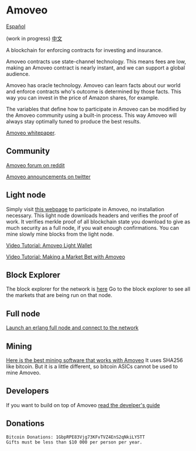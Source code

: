 Amoveo
==========
[Español](docs/es/README.md)

(work in progress) [中文](docs/cn/README.md)


A blockchain for enforcing contracts for investing and insurance. 

Amoveo contracts use state-channel technology. This means fees are low, making an Amoveo contract is nearly instant, and we can support a global audience.

Amoveo has oracle technology.
Amoveo can learn facts about our world and enforce contracts who's outcome is determined by those facts.
This way you can invest in the price of Amazon shares, for example.

The variables that define how to participate in Amoveo can be modified by the Amoveo community using a built-in process.
This way Amoveo will always stay optimally tuned to produce the best results.


[Amoveo whitepaper](docs/white_paper.md).

## Community
[Amoveo forum on reddit](https://www.reddit.com/r/Amoveo/)

[Amoveo announcements on twitter](https://twitter.com/zack_bitcoin)


## Light node
Simply visit [this webpage](http://159.89.106.253:8080/wallet.html) to participate in Amoveo, no installation necessary.
This light node downloads headers and verifies the proof of work.
It verifies merkle proof of all blockchain state you download to give as much security as a full node, if you wait enough confirmations.
You can mine slowly mine blocks from the light node.

[Video Tutorial: Amoveo Light Wallet](https://www.youtube.com/watch?v=Hhfxsxh40Pw)

[Video Tutorial: Making a Market Bet with Amoveo](https://www.youtube.com/watch?v=SPlNjGF3wCk)


## Block Explorer
The block explorer for the network is [here](http://159.89.106.253:8080/explorer.html)
Go to the block explorer to see all the markets that are being run on that node.


## Full node
[Launch an erlang full node and connect to the network](docs/getting-started/turn_it_on.md)


## Mining
[Here is the best mining software that works with Amoveo](https://github.com/zack-bitcoin/amoveo-c-miner)
It uses SHA256 like bitcoin. But it is a little different, so bitcoin ASICs cannot be used to mine Amoveo.


## Developers

If you want to build on top of Amoveo [read the develper's guide](docs/getting-started/quick_start_developer_guide.md)


## Donations

```
Bitcoin Donations: 1GbpRPE83Vjg73KFvTVZ4EnS2qNkiLY5TT
Gifts must be less than $10 000 per person per year.
```


